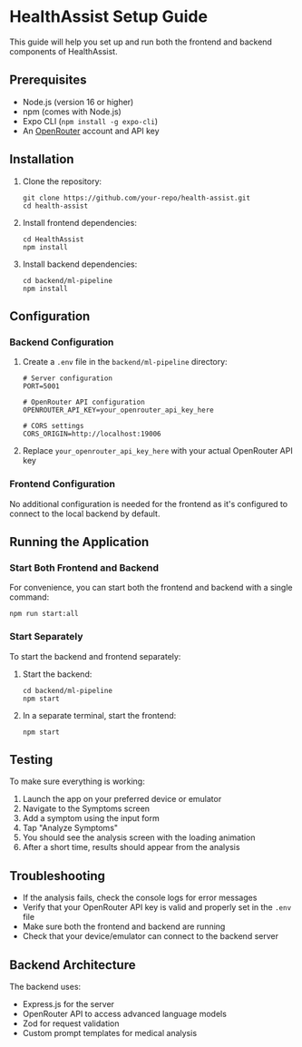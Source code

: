 # HealthAssist Setup Guide

This guide will help you set up and run both the frontend and backend components of HealthAssist.

## Prerequisites

- Node.js (version 16 or higher)
- npm (comes with Node.js)
- Expo CLI (`npm install -g expo-cli`)
- An [OpenRouter](https://openrouter.ai/) account and API key

## Installation

1. Clone the repository:
   ```
   git clone https://github.com/your-repo/health-assist.git
   cd health-assist
   ```

2. Install frontend dependencies:
   ```
   cd HealthAssist
   npm install
   ```

3. Install backend dependencies:
   ```
   cd backend/ml-pipeline
   npm install
   ```

## Configuration

### Backend Configuration

1. Create a `.env` file in the `backend/ml-pipeline` directory:
   ```
   # Server configuration
   PORT=5001

   # OpenRouter API configuration 
   OPENROUTER_API_KEY=your_openrouter_api_key_here

   # CORS settings
   CORS_ORIGIN=http://localhost:19006
   ```

2. Replace `your_openrouter_api_key_here` with your actual OpenRouter API key

### Frontend Configuration

No additional configuration is needed for the frontend as it's configured to connect to the local backend by default.

## Running the Application

### Start Both Frontend and Backend

For convenience, you can start both the frontend and backend with a single command:

```
npm run start:all
```

### Start Separately

To start the backend and frontend separately:

1. Start the backend:
   ```
   cd backend/ml-pipeline
   npm start
   ```

2. In a separate terminal, start the frontend:
   ```
   npm start
   ```

## Testing

To make sure everything is working:

1. Launch the app on your preferred device or emulator
2. Navigate to the Symptoms screen
3. Add a symptom using the input form
4. Tap "Analyze Symptoms"
5. You should see the analysis screen with the loading animation
6. After a short time, results should appear from the analysis

## Troubleshooting

- If the analysis fails, check the console logs for error messages
- Verify that your OpenRouter API key is valid and properly set in the `.env` file
- Make sure both the frontend and backend are running
- Check that your device/emulator can connect to the backend server

## Backend Architecture

The backend uses:
- Express.js for the server
- OpenRouter API to access advanced language models
- Zod for request validation
- Custom prompt templates for medical analysis 